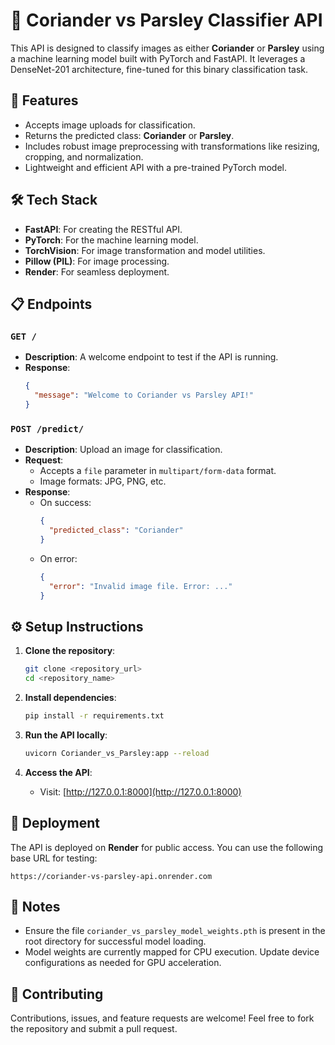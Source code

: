 # 🌿 Coriander vs Parsley Classifier API

This API is designed to classify images as either **Coriander** or **Parsley** using a machine learning model built with PyTorch and FastAPI. It leverages a DenseNet-201 architecture, fine-tuned for this binary classification task.

## 🚀 Features

- Accepts image uploads for classification.
- Returns the predicted class: **Coriander** or **Parsley**.
- Includes robust image preprocessing with transformations like resizing, cropping, and normalization.
- Lightweight and efficient API with a pre-trained PyTorch model.

## 🛠️ Tech Stack

- **FastAPI**: For creating the RESTful API.
- **PyTorch**: For the machine learning model.
- **TorchVision**: For image transformation and model utilities.
- **Pillow (PIL)**: For image processing.
- **Render**: For seamless deployment.

## 📋 Endpoints

### `GET /`
- **Description**: A welcome endpoint to test if the API is running.
- **Response**: 
  ```json
  {
    "message": "Welcome to Coriander vs Parsley API!"
  }
  ```

### `POST /predict/`
- **Description**: Upload an image for classification.
- **Request**: 
  - Accepts a `file` parameter in `multipart/form-data` format.
  - Image formats: JPG, PNG, etc.
- **Response**: 
  - On success:
    ```json
    {
      "predicted_class": "Coriander"
    }
    ```
  - On error:
    ```json
    {
      "error": "Invalid image file. Error: ..."
    }
    ```

## ⚙️ Setup Instructions

1. **Clone the repository**:
   ```bash
   git clone <repository_url>
   cd <repository_name>
   ```

2. **Install dependencies**:
   ```bash
   pip install -r requirements.txt
   ```

3. **Run the API locally**:
   ```bash
   uvicorn Coriander_vs_Parsley:app --reload
   ```

4. **Access the API**:
   - Visit: [http://127.0.0.1:8000](http://127.0.0.1:8000)

## 📡 Deployment

The API is deployed on **Render** for public access. You can use the following base URL for testing:
```
https://coriander-vs-parsley-api.onrender.com
```

## 📝 Notes

- Ensure the file `coriander_vs_parsley_model_weights.pth` is present in the root directory for successful model loading.
- Model weights are currently mapped for CPU execution. Update device configurations as needed for GPU acceleration.

## 🤝 Contributing

Contributions, issues, and feature requests are welcome! Feel free to fork the repository and submit a pull request.
